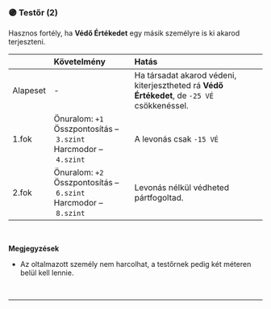 ### 🟣 Testőr (2)

Hasznos fortély, ha **Védő Értékedet** egy másik személyre is ki akarod terjeszteni.

| |  Követelmény | Hatás  |
| :----------- | :----------- | :----------- |
| Alapeset| - | Ha társadat akarod védeni, kiterjesztheted rá **Védő Értékedet**, de `-25 VÉ` csökkenéssel. |
| 1.fok | Önuralom: `+1`<br />Összpontosítás&nbsp;–&nbsp;`3.szint`<br />Harcmodor&nbsp;–&nbsp;`4.szint` | A levonás csak `-15 VÉ` |
| 2.fok | Önuralom: `+2`<br />Összpontosítás&nbsp;–&nbsp;`6.szint`<br />Harcmodor&nbsp;–&nbsp;`8.szint`| Levonás nélkül védheted pártfogoltad. |

<br />

**Megjegyzések**

- Az oltalmazott személy nem harcolhat, a testőrnek pedig két méteren belül kell lennie.

<br />

---
